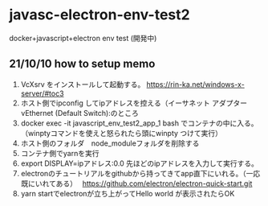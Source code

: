 # javasc-electron-env-test2
docker+javascript+electron env test
(開発中)

## 21/10/10 how to setup memo
1. VcXsrv をインストールして起動する。 https://rin-ka.net/windows-x-server/#toc3
2. ホスト側でipconfig してipアドレスを控える（イーサネット アダプター vEthernet (Default Switch):のところ
2. docker exec -it javascript_env_test2_app_1 bash でコンテナの中に入る。　（winptyコマンドを使えと怒られたら頭にwinpty つけて実行）
4. ホスト側のフォルダ　node_moduleフォルダを削除する
1. コンテナ側でyarnを実行
1. export DISPLAY=ipアドレス:0.0 先ほどのipアドレスを入力して実行する。
1. electronのチュートリアルをgithubから持ってきてapp直下にいれる。（一応既にいれてある）　 https://github.com/electron/electron-quick-start.git
1. yarn startでelectronが立ち上がってHello world が表示されたらOK
